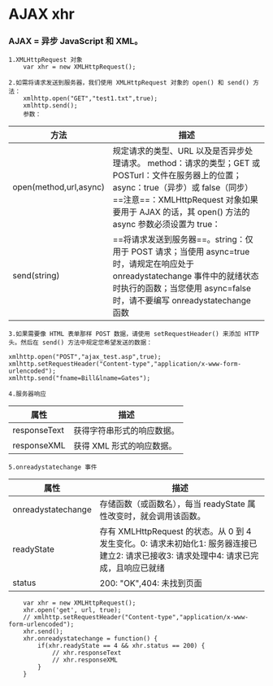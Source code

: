 # AJAX xhr


### AJAX = 异步 JavaScript 和 XML。

    1.XMLHttpRequest 对象
        var xhr = new XMLHttpRequest();

    2.如需将请求发送到服务器，我们使用 XMLHttpRequest 对象的 open() 和 send() 方法：
        xmlhttp.open("GET","test1.txt",true);
        xmlhttp.send();
        参数：
方法 | 描述
        ---|---
        open(method,url,async) | 规定请求的类型、URL             以及是否异步处理请求。 method：请求的类型；GET 或 POSTurl：文件在服务器上的位置；async：true（异步）或 false（同步）==注意==：XMLHttpRequest 对象如果要用于 AJAX 的话，其 open() 方法的 async 参数必须设置为 true：
        send(string) | ==将请求发送到服务器==。string：仅用于 POST 请求；当使用 async=true 时，请规定在响应处于 onreadystatechange 事件中的就绪状态时执行的函数；当您使用 async=false 时，请不要编写 onreadystatechange 函数

    3.如果需要像 HTML 表单那样 POST 数据，请使用 setRequestHeader() 来添加 HTTP 头。然后在 send() 方法中规定您希望发送的数据：
```
xmlhttp.open("POST","ajax_test.asp",true);
xmlhttp.setRequestHeader("Content-type","application/x-www-form-urlencoded");
xmlhttp.send("fname=Bill&lname=Gates");
```

    4.服务器响应
属性 | 描述
---|---
responseText | 获得字符串形式的响应数据。
responseXML | 获得 XML 形式的响应数据。

    5.onreadystatechange 事件


属性 | 描述
---|---
onreadystatechange | 存储函数（或函数名），每当 readyState 属性改变时，就会调用该函数。
readyState | 存有 XMLHttpRequest 的状态。从 0 到 4 发生变化。0: 请求未初始化1: 服务器连接已建立2: 请求已接收3: 请求处理中4: 请求已完成，且响应已就绪
status | 200: "OK",404: 未找到页面


```
    var xhr = new XMLHttpRequest();
    xhr.open('get', url, true);
    // xmlhttp.setRequestHeader("Content-type","application/x-www-form-urlencoded");
    xhr.send();
    xhr.onreadystatechange = function() {
        if(xhr.readyState == 4 && xhr.status == 200) {
            // xhr.responseText
            // xhr.responseXML
        }
    }
```
